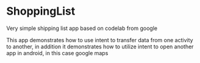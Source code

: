 # ShoppingList
Very simple shipping list app based on codelab from google

This app demonstrates how to use intent to transfer data from one activity to another, in addition it demonstrates how to utilize intent to open another app in android, in this case google maps
